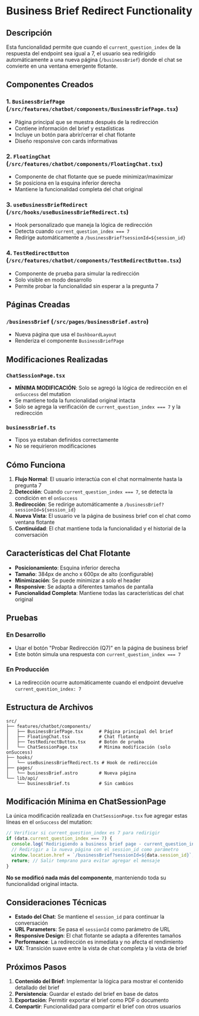 # Business Brief Redirect Functionality

## Descripción

Esta funcionalidad permite que cuando el `current_question_index` de la respuesta del endpoint sea igual a 7, el usuario sea redirigido automáticamente a una nueva página (`/businessBrief`) donde el chat se convierte en una ventana emergente flotante.

## Componentes Creados

### 1. `BusinessBriefPage` (`/src/features/chatbot/components/BusinessBriefPage.tsx`)
- Página principal que se muestra después de la redirección
- Contiene información del brief y estadísticas
- Incluye un botón para abrir/cerrar el chat flotante
- Diseño responsive con cards informativas

### 2. `FloatingChat` (`/src/features/chatbot/components/FloatingChat.tsx`)
- Componente de chat flotante que se puede minimizar/maximizar
- Se posiciona en la esquina inferior derecha
- Mantiene la funcionalidad completa del chat original

### 3. `useBusinessBriefRedirect` (`/src/hooks/useBusinessBriefRedirect.ts`)
- Hook personalizado que maneja la lógica de redirección
- Detecta cuando `current_question_index === 7`
- Redirige automáticamente a `/businessBrief?sessionId=${session_id}`

### 4. `TestRedirectButton` (`/src/features/chatbot/components/TestRedirectButton.tsx`)
- Componente de prueba para simular la redirección
- Solo visible en modo desarrollo
- Permite probar la funcionalidad sin esperar a la pregunta 7

## Páginas Creadas

### `/businessBrief` (`/src/pages/businessBrief.astro`)
- Nueva página que usa el `DashboardLayout`
- Renderiza el componente `BusinessBriefPage`

## Modificaciones Realizadas

### `ChatSessionPage.tsx`
- **MÍNIMA MODIFICACIÓN**: Solo se agregó la lógica de redirección en el `onSuccess` del mutation
- Se mantiene toda la funcionalidad original intacta
- Solo se agrega la verificación de `current_question_index === 7` y la redirección

### `businessBrief.ts`
- Tipos ya estaban definidos correctamente
- No se requirieron modificaciones

## Cómo Funciona

1. **Flujo Normal**: El usuario interactúa con el chat normalmente hasta la pregunta 7
2. **Detección**: Cuando `current_question_index === 7`, se detecta la condición en el `onSuccess`
3. **Redirección**: Se redirige automáticamente a `/businessBrief?sessionId=${session_id}`
4. **Nueva Vista**: El usuario ve la página de business brief con el chat como ventana flotante
5. **Continuidad**: El chat mantiene toda la funcionalidad y el historial de la conversación

## Características del Chat Flotante

- **Posicionamiento**: Esquina inferior derecha
- **Tamaño**: 384px de ancho x 600px de alto (configurable)
- **Minimización**: Se puede minimizar a solo el header
- **Responsive**: Se adapta a diferentes tamaños de pantalla
- **Funcionalidad Completa**: Mantiene todas las características del chat original

## Pruebas

### En Desarrollo
- Usar el botón "Probar Redirección (Q7)" en la página de business brief
- Este botón simula una respuesta con `current_question_index === 7`

### En Producción
- La redirección ocurre automáticamente cuando el endpoint devuelve `current_question_index: 7`

## Estructura de Archivos

```
src/
├── features/chatbot/components/
│   ├── BusinessBriefPage.tsx      # Página principal del brief
│   ├── FloatingChat.tsx           # Chat flotante
│   ├── TestRedirectButton.tsx     # Botón de prueba
│   └── ChatSessionPage.tsx        # Mínima modificación (solo onSuccess)
├── hooks/
│   └── useBusinessBriefRedirect.ts # Hook de redirección
├── pages/
│   └── businessBrief.astro        # Nueva página
└── lib/api/
    └── businessBrief.ts           # Sin cambios
```

## Modificación Mínima en ChatSessionPage

La única modificación realizada en `ChatSessionPage.tsx` fue agregar estas líneas en el `onSuccess` del mutation:

```typescript
// Verificar si current_question_index es 7 para redirigir
if (data.current_question_index === 7) {
  console.log('Redirigiendo a business brief page - current_question_index:', data.current_question_index);
  // Redirigir a la nueva página con el session_id como parámetro
  window.location.href = `/businessBrief?sessionId=${data.session_id}`;
  return; // Salir temprano para evitar agregar el mensaje
}
```

**No se modificó nada más del componente**, manteniendo toda su funcionalidad original intacta.

## Consideraciones Técnicas

- **Estado del Chat**: Se mantiene el `session_id` para continuar la conversación
- **URL Parameters**: Se pasa el `sessionId` como parámetro de URL
- **Responsive Design**: El chat flotante se adapta a diferentes tamaños
- **Performance**: La redirección es inmediata y no afecta el rendimiento
- **UX**: Transición suave entre la vista de chat completa y la vista de brief

## Próximos Pasos

1. **Contenido del Brief**: Implementar la lógica para mostrar el contenido detallado del brief
2. **Persistencia**: Guardar el estado del brief en base de datos
3. **Exportación**: Permitir exportar el brief como PDF o documento
4. **Compartir**: Funcionalidad para compartir el brief con otros usuarios 